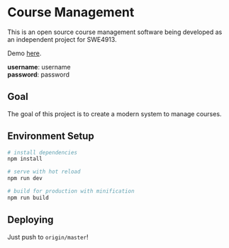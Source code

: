 # Course Management
This is an open source course management software being developed as an
independent project for SWE4913.

Demo [here](https://serene-lovelace-d0079e.netlify.com/#/).

**username**: username  
**password**: password

## Goal
The goal of this project is to create a modern system to manage courses.


## Environment Setup

```bash
# install dependencies
npm install

# serve with hot reload
npm run dev

# build for production with minification
npm run build
```

## Deploying
Just push to `origin/master`!
